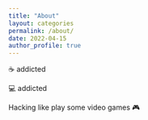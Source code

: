 ```yaml
---
title: "About"
layout: categories
permalink: /about/
date: 2022-04-15
author_profile: true
---
```


:coffee: addicted

:computer: addicted

Hacking like play some video games :video_game: